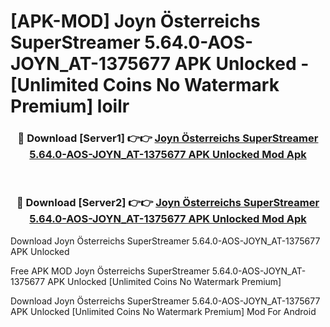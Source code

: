 # [APK-MOD] Joyn Österreichs SuperStreamer 5.64.0-AOS-JOYN_AT-1375677 APK Unlocked - [Unlimited Coins No Watermark Premium] loilr



<div align="center">
<h3>🔴 Download [Server1] 👉👉 <a href="https://momento.my/?title=Joyn_Österreichs_SuperStreamer_5.64.0-AOS-JOYN_AT-1375677_APK_Unlocked">Joyn Österreichs SuperStreamer 5.64.0-AOS-JOYN_AT-1375677 APK Unlocked Mod Apk</a></h3><br>

<h3>🔴 Download [Server2] 👉👉 <a href="https://momento.my/?title=Joyn_Österreichs_SuperStreamer_5.64.0-AOS-JOYN_AT-1375677_APK_Unlocked">Joyn Österreichs SuperStreamer 5.64.0-AOS-JOYN_AT-1375677 APK Unlocked Mod Apk</a></h3>
</div>



Download Joyn Österreichs SuperStreamer 5.64.0-AOS-JOYN_AT-1375677 APK Unlocked 

Free APK MOD Joyn Österreichs SuperStreamer 5.64.0-AOS-JOYN_AT-1375677 APK Unlocked [Unlimited Coins No Watermark Premium]

Download Joyn Österreichs SuperStreamer 5.64.0-AOS-JOYN_AT-1375677 APK Unlocked [Unlimited Coins No Watermark Premium] Mod For Android
